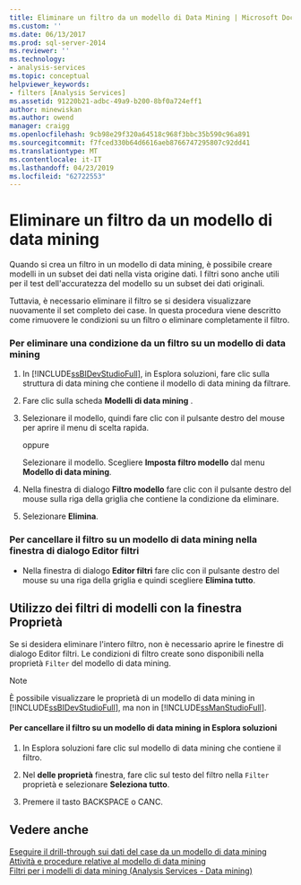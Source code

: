 ```yaml
---
title: Eliminare un filtro da un modello di Data Mining | Microsoft Docs
ms.custom: ''
ms.date: 06/13/2017
ms.prod: sql-server-2014
ms.reviewer: ''
ms.technology:
- analysis-services
ms.topic: conceptual
helpviewer_keywords:
- filters [Analysis Services]
ms.assetid: 91220b21-adbc-49a9-b200-8bf0a724eff1
author: minewiskan
ms.author: owend
manager: craigg
ms.openlocfilehash: 9cb98e29f320a64518c968f3bbc35b590c96a891
ms.sourcegitcommit: f7fced330b64d6616aeb8766747295807c92dd41
ms.translationtype: MT
ms.contentlocale: it-IT
ms.lasthandoff: 04/23/2019
ms.locfileid: "62722553"
---
```

# <a name="delete-a-filter-from-a-mining-model"></a>Eliminare un filtro da un modello di data mining
  Quando si crea un filtro in un modello di data mining, è possibile creare modelli in un subset dei dati nella vista origine dati. I filtri sono anche utili per il test dell'accuratezza del modello su un subset dei dati originali.  
  
 Tuttavia, è necessario eliminare il filtro se si desidera visualizzare nuovamente il set completo dei case. In questa procedura viene descritto come rimuovere le condizioni su un filtro o eliminare completamente il filtro.  
  
### <a name="to-delete-a-condition-from-a-filter-on-a-mining-model"></a>Per eliminare una condizione da un filtro su un modello di data mining  
  
1.  In [!INCLUDE[ssBIDevStudioFull](../../includes/ssbidevstudiofull-md.md)], in Esplora soluzioni, fare clic sulla struttura di data mining che contiene il modello di data mining da filtrare.  
  
2.  Fare clic sulla scheda **Modelli di data mining** .  
  
3.  Selezionare il modello, quindi fare clic con il pulsante destro del mouse per aprire il menu di scelta rapida.  
  
     oppure  
  
     Selezionare il modello. Scegliere **Imposta filtro modello** dal menu **Modello di data mining**.  
  
4.  Nella finestra di dialogo **Filtro modello** fare clic con il pulsante destro del mouse sulla riga della griglia che contiene la condizione da eliminare.  
  
5.  Selezionare **Elimina**.  
  
### <a name="to-clear-the-filter-on-a-mining-model-in-the-filter-editor-dialog-box"></a>Per cancellare il filtro su un modello di data mining nella finestra di dialogo Editor filtri  
  
-   Nella finestra di dialogo **Editor filtri** fare clic con il pulsante destro del mouse su una riga della griglia e quindi scegliere **Elimina tutto**.  
  
## <a name="working-with-model-filters-using-the-properties-window"></a>Utilizzo dei filtri di modelli con la finestra Proprietà  
 Se si desidera eliminare l'intero filtro, non è necessario aprire le finestre di dialogo Editor filtri. Le condizioni di filtro create sono disponibili nella proprietà `Filter` del modello di data mining.  
  
> [!NOTE]  
>  È possibile visualizzare le proprietà di un modello di data mining in [!INCLUDE[ssBIDevStudioFull](../../includes/ssbidevstudiofull-md.md)], ma non in [!INCLUDE[ssManStudioFull](../../includes/ssmanstudiofull-md.md)].  
  
#### <a name="to-clear-the-filter-on-a-mining-model-in-solution-explorer"></a>Per cancellare il filtro su un modello di data mining in Esplora soluzioni  
  
1.  In Esplora soluzioni fare clic sul modello di data mining che contiene il filtro.  
  
2.  Nel **delle proprietà** finestra, fare clic sul testo del filtro nella `Filter` proprietà e selezionare **Seleziona tutto**.  
  
3.  Premere il tasto BACKSPACE o CANC.  
  
## <a name="see-also"></a>Vedere anche  
 [Eseguire il drill-through sui dati del case da un modello di data mining](drill-through-to-case-data-from-a-mining-model.md)   
 [Attività e procedure relative al modello di data mining](mining-model-tasks-and-how-tos.md)   
 [Filtri per i modelli di data mining &#40;Analysis Services - Data mining&#41;](mining-models-analysis-services-data-mining.md)  
  
  
